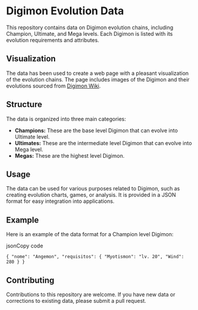 # Digimon Evolution Data

This repository contains data on Digimon evolution chains, including Champion, Ultimate, and Mega levels. Each Digimon is listed with its evolution requirements and attributes.

## Visualization

The data has been used to create a web page with a pleasant visualization of the evolution chains. The page includes images of the Digimon and their evolutions sourced from [Digimon Wiki](https://digimon.fandom.com/).

## Structure

The data is organized into three main categories:

-   **Champions:** These are the base level Digimon that can evolve into Ultimate level.
-   **Ultimates:** These are the intermediate level Digimon that can evolve into Mega level.
-   **Megas:** These are the highest level Digimon.

## Usage

The data can be used for various purposes related to Digimon, such as creating evolution charts, games, or analysis. It is provided in a JSON format for easy integration into applications.

## Example

Here is an example of the data format for a Champion level Digimon:

jsonCopy code

`{
  "nome": "Angemon",
  "requisitos": {
    "Myotismon": "lv. 20",
    "Wind": 280
  }
}` 

## Contributing

Contributions to this repository are welcome. If you have new data or corrections to existing data, please submit a pull request.
